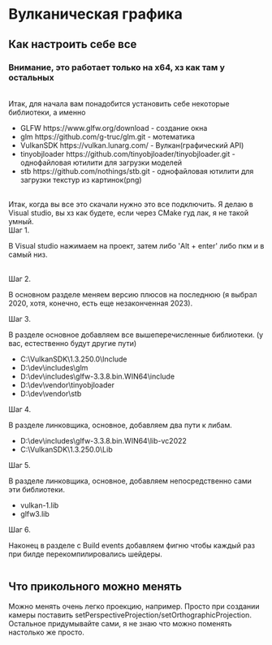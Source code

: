 # Вулканическая графика
## Как настроить себе все
<h3> Внимание, это работает только на x64, хз как там у остальных </h3>
<br>
Итак, для начала вам понадобится установить себе некоторые библиотеки, а именно 
<ul>
    <li>GLFW https://www.glfw.org/download - создание окна</li>
    <li>glm https://github.com/g-truc/glm.git - мотематика</li>
    <li>VulkanSDK https://vulkan.lunarg.com/ - Вулкан(графический API)</li>
    <li>tinyobjloader https://github.com/tinyobjloader/tinyobjloader.git - однофайловая ютилити для загрузки моделей</li>
    <li>stb https://github.com/nothings/stb.git - однофайловая ютилити для загрузки текстур из картинок(png)</li>
</ul>

<br>
Итак, когда вы все это скачали нужно это все подключить. Я делаю в Visual studio, вы хз как будете, если через CMake гуд лак, я не такой умный.

<br>
Шаг 1.
<p> В Visual studio нажимаем на проект, затем либо 'Alt + enter' либо пкм и в самый низ. </p>
<img> <img>

<br>
Шаг 2.
<p> В основном разделе меняем версию плюсов на последнюю (я выбрал 2020, хотя, конечно, есть еще незаконченная 2023). </p>
<img>

<br>
Шаг 3.
<p> В разделе основное добавляем все вышеперечисленные библиотеки. (у вас, естественно будут другие пути) </p>
<ul> 
<li>C:\VulkanSDK\1.3.250.0\Include</li>
<li>D:\dev\includes\glm</li>
<li>D:\dev\includes\glfw-3.3.8.bin.WIN64\include</li>
<li>D:\dev\vendor\tinyobjloader</li>
<li>D:\dev\vendor\stb</li>
</ul>
<img>

<br>
Шаг 4.
<p> В разделе линковщика, основное, добавляем двa пути к либам. </p>
<ul> 
<li>D:\dev\includes\glfw-3.3.8.bin.WIN64\lib-vc2022</li>
<li>C:\VulkanSDK\1.3.250.0\Lib</li>
</ul>
<img>

<br>
Шаг 5.
<p> В разделе линковщика, основное, добавляем непосредственно сами эти библиотеки. </p>
<ul> 
<li>vulkan-1.lib</li>
<li>glfw3.lib</li>
</ul>
<img>

<br>
Шаг 6.
<p> Наконец в разделе с Build events добавляем фигню чтобы каждый раз при билде перекомпилировались шейдеры. </p>
<img>

## Что прикольного можно менять
Можно менять очень легко проекцию, например. Просто при создании камеры поставить setPerspectiveProjection/setOrthographicProjection. Остальное придумывайте сами, я не знаю что можно поменять настолько же просто.